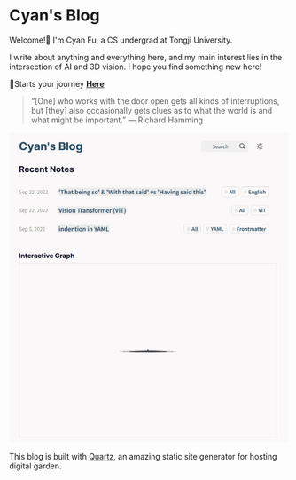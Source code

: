 # Cyan's Blog

Welcome!🎉 I'm Cyan Fu, a CS undergrad at Tongji University. 

I write about anything and everything here, and my main interest lies in the intersection of AI and 3D vision. I hope you find something new here!

🔗Starts your journey [**Here**](https://alonelysheep.github.io/quartz-blog/)

> “[One] who works with the door open gets all kinds of interruptions, but [they] also occasionally gets clues as to what the world is and what might be important.” — Richard Hamming

![Demo](Demo.gif)

This blog is built with [Quartz](https://github.com/jackyzha0/quartz), an amazing static site generator for hosting digital garden.